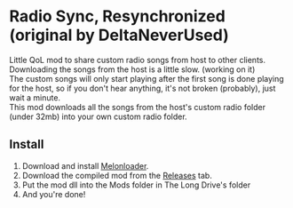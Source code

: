 # Radio Sync, Resynchronized (original by DeltaNeverUsed)
Little QoL mod to share custom radio songs from host to other clients. \
Downloading the songs from the host is a little slow. (working on it) \
The custom songs will only start playing after the first song is done playing for the host, so if you don't hear anything, it's not broken (probably), just wait a minute. \
This mod downloads all the songs from the host's custom radio folder (under 32mb) into your own custom radio folder.

## Install 
1. Download and install [Melonloader](https://github.com/LavaGang/MelonLoader/releases/latest/).
2. Download the compiled mod from the [Releases](https://github.com/DeltaNeverUsed/TheLongDriveSyncRadio/releases/latest/) tab.
3. Put the mod dll into the Mods folder in The Long Drive's folder
4. And you're done!
